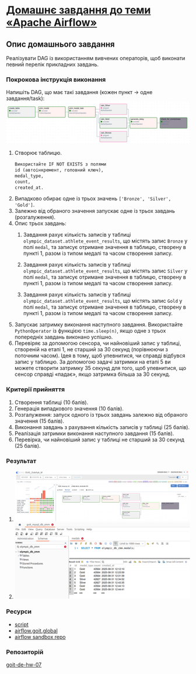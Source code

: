 # [Домашнє завдання до теми «Apache Airflow»](https://www.edu.goit.global/learn/25315460/26851475/28852155/homework)

## Опис домашнього завдання
Реалізувати DAG із використанням вивчених операторів, щоб виконати певний перелік прикладних завдань.

### Покрокова інструкція виконання
Напишіть DAG, що має такі завдання (кожен пункт → одне завдання/task):
![](./assets/diagram.png)

1. Створює таблицю.
    ```
    Використайте IF NOT EXISTS з полями
    id (автоінкремент, головний ключ),
    medal_type,
    count,
    created_at.
    ```
2. Випадково обирає одне із трьох значень `['Bronze', 'Silver', 'Gold']`.
3. Залежно від обраного значення запускає одне із трьох завдань (розгалуження).
4. Опис трьох завдань:
    1) Завдання рахує кількість записів у таблиці `olympic_dataset.athlete_event_results`, що містять запис `Bronze` у полі `medal`, та записує отримане значення в таблицю, створену в пункті 1, разом із типом медалі та часом створення запису.

    2) Завдання рахує кількість записів у таблиці `olympic_dataset.athlete_event_results`, що містять запис `Silver` у полі `medal`, та записує отримане значення в таблицю, створену в пункті 1, разом із типом медалі та часом створення запису.

    3) Завдання рахує кількість записів у таблиці `olympic_dataset.athlete_event_results`, що містять запис `Gold` у полі `medal`, та записує отримане значення в таблицю, створену в пункті 1, разом із типом медалі та часом створення запису.
5. Запускає затримку виконання наступного завдання. Використайте `PythonOperator` із функцією `time.sleep(n)`, якщо одне з трьох попередніх завдань виконано успішно.
6. Перевіряє за допомогою сенсора, чи найновіший запис у таблиці, створеній на етапі 1, не старший за 30 секунд (порівнюючи з поточним часом). Ідея в тому, щоб упевнитися, чи справді відбувся запис у таблицю. За допомогою задачі затримки на етапі 5 ви можете створити затримку 35 секунд для того, щоб упевнитися, що сенсор справді «падає», якщо затримка більша за 30 секунд.

### Критерії прийняття

1. Створення таблиці (10 балів).
2. Генерація випадкового значення (10 балів).
3. Розгалуження: запуск одного із трьох завдань залежно від обраного значення (15 балів).
4. Виконання завдань з рахування кількість записів у таблиці (25 балів).
5. Реалізація затримки виконання наступного завдання (15 балів).
6. Перевірка, чи найновіший запис у таблиці не старший за 30 секунд (25 балів).

### Результат

1. ![](./assets/diagram_result.png)
2. ![](./assets/table_medals.png)

### Ресурси

- [script](./scripts/DUG_Zubchyk_M.py)
- [airflow.goit.global](https://airflow.goit.global/dags/DUG_Zubchyk_M/grid)
- [airflow sandbox repo](https://github.com/goitacademy/airflow_sandbox/actions/runs/17357257342)

### Репозиторій
[goit-de-hw-07](https://github.com/nickolas-z/goit-de-hw-07)